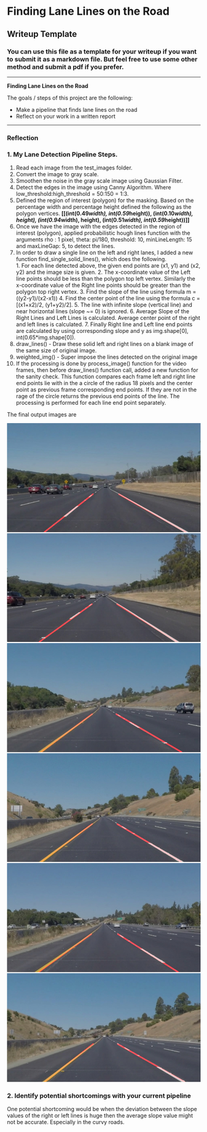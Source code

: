 # **Finding Lane Lines on the Road** 

## Writeup Template

### You can use this file as a template for your writeup if you want to submit it as a markdown file. But feel free to use some other method and submit a pdf if you prefer.

---

**Finding Lane Lines on the Road**

The goals / steps of this project are the following:
* Make a pipeline that finds lane lines on the road
* Reflect on your work in a written report


[//]: # (Image References)

[image1]: ./test_images/output_solidWhiteCurve.jpg "solidWhiteCurve"
[image2]: ./test_images/output_solidWhiteRight.jpg "solidWhiteRight"
[image3]: ./test_images/output_solidYellowCurve.jpg "solidYellowCurve"
[image4]: ./test_images/output_solidYellowCurve2.jpg "solidYellowCurve2"
[image5]: ./test_images/output_solidYellowLeft.jpg "solidYellowLeft"
[image6]: ./test_images/output_whiteCarLaneSwitch.jpg "whiteCarLaneSwitch"
---

### Reflection

### 1. My Lane Detection Pipeline Steps.
1.  Read each image from the test_images folder.
2.  Convert the image to gray scale.
3.  Smoothen the noise in the gray scale image using Gaussian Filter.
4.  Detect the edges in the image using Canny Algorithm. Where low_threshold:high_threshold = 50:150 = 1:3.
5.  Defined the region of interest (polygon) for the masking. Based on the percentage width and percentage height defined the following as the polygon vertices. 
			**[[(int(0.49*width), int(0.59*height)), (int(0.10*width), height), (int(0.94*width), height), (int(0.51*width), int(0.59*height))]]**
6.  Once we have the image with the edges detected in the region of interest (polygon), applied probabilistic hough lines function with the arguments rho : 1 pixel, theta: pi/180, threshold: 10, minLineLength: 15 and maxLineGap: 5, to detect the lines.
7.  In order to draw a single line on the left and right lanes, I added a new function find_single_solid_lines(), which does the following.      
			1. 		For each line detected above, the given end points are (x1, y1) and (x2, y2) and the image size is given.
			2. 		The x-coordinate value of the Left line points should be less than the polygon top left vertex. Similarly the x-coordinate value of the Right line points should be greater than the polygon top right vertex.
			3. 		Find the slope of the line using formula m = ((y2-y1)/(x2-x1))
			4. 		Find the center point of the line using the formula c = [(x1+x2)/2, (y1+y2)/2].
			5. 		The line with infinite slope (vertical line) and near horizontal lines (slope ~= 0) is ignored.
			6. 		Average Slope of the Right Lines and Left Lines is calculated. Average center point of the right and left lines is calculated.
			7. 		Finally Right line and Left line end points are calculated by using corresponding slope and y as img.shape[0], int(0.65*img.shape[0]).
8. draw_lines() - Draw these solid left and right lines on a blank image of the same size of original image. 
9. weighted_img() - Super impose the lines detected on the original image
10. If the processing is done by process_image() function for the video frames, then before draw_lines() function call, added a new function for the sanity check. This function compares each frame left and right line end points lie with in the a circle of the radius 18 pixels and the center point as previous frame corresponding end points. If they are not in the rage of the circle returns the previous end points of the line. The processing is performed for each line end point separately.
			
The final output images are
    
![alt text][image1]
![alt text][image2]
![alt text][image3]
![alt text][image4]
![alt text][image5]
![alt text][image6]


### 2. Identify potential shortcomings with your current pipeline


One potential shortcoming would be when the deviation between the slope values of the right or left lines is huge then the average slope value might not be accurate. Especially in the curvy roads. 
